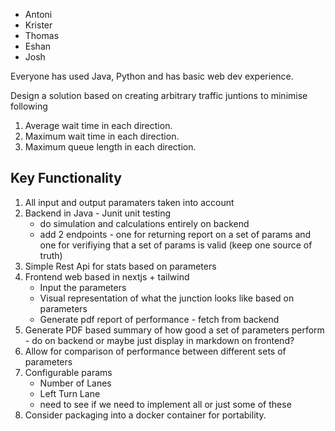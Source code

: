 - Antoni
- Krister
- Thomas
- Eshan
- Josh

Everyone has used Java, Python and has basic web dev experience. 

Design a solution based on creating arbitrary traffic juntions to minimise following
1. Average wait time in each direction.
2. Maximum wait time in each direction.
3. Maximum queue length in each direction.

## Key Functionality
1. All input and output paramaters taken into account
2. Backend in Java - Junit unit testing
    - do simulation and calculations entirely on backend
    - add 2 endpoints - one for returning report on a set of params and one for verifiying that a set of params is valid (keep one source of truth)
3. Simple Rest Api for stats based on parameters
4. Frontend web based in nextjs + tailwind
    - Input the parameters
    - Visual representation of what the junction looks like based on parameters
    - Generate pdf report of performance - fetch from backend
5. Generate PDF based summary of how good a set of parameters perform - do on backend or maybe just display in markdown on frontend?
6. Allow for comparison of performance between different sets of parameters
7. Configurable params
    - Number of Lanes
    - Left Turn Lane
    - need to see if we need to implement all or just some of these
8. Consider packaging into a docker container for portability.